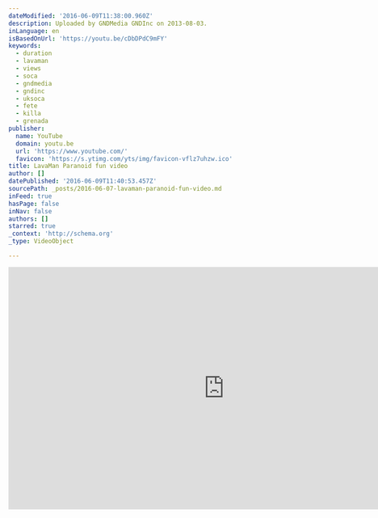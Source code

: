 ```yaml
---
dateModified: '2016-06-09T11:38:00.960Z'
description: Uploaded by GNDMedia GNDInc on 2013-08-03.
inLanguage: en
isBasedOnUrl: 'https://youtu.be/cDbDPdC9mFY'
keywords:
  - duration
  - lavaman
  - views
  - soca
  - gndmedia
  - gndinc
  - uksoca
  - fete
  - killa
  - grenada
publisher:
  name: YouTube
  domain: youtu.be
  url: 'https://www.youtube.com/'
  favicon: 'https://s.ytimg.com/yts/img/favicon-vflz7uhzw.ico'
title: LavaMan Paranoid fun video
author: []
datePublished: '2016-06-09T11:40:53.457Z'
sourcePath: _posts/2016-06-07-lavaman-paranoid-fun-video.md
inFeed: true
hasPage: false
inNav: false
authors: []
starred: true
_context: 'http://schema.org'
_type: VideoObject

---
```

<iframe src="https://cdn.embedly.com/widgets/media.html?src=https%3A%2F%2Fwww.youtube.com%2Fembed%2FcDbDPdC9mFY%3Ffeature%3Doembed&amp;url=http%3A%2F%2Fwww.youtube.com%2Fwatch%3Fv%3DcDbDPdC9mFY&amp;image=https%3A%2F%2Fi.ytimg.com%2Fvi%2FcDbDPdC9mFY%2Fhqdefault.jpg&amp;key=b7d04c9b404c499eba89ee7072e1c4f7&amp;type=text%2Fhtml&amp;schema=youtube" width="854" height="480" scrolling="no" frameborder="0" allowfullscreen="" style=""></iframe>